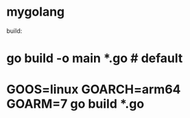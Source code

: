# mygolang
build:
  # go build -o main *.go # default
  # GOOS=linux GOARCH=arm64 GOARM=7 go build *.go
  
